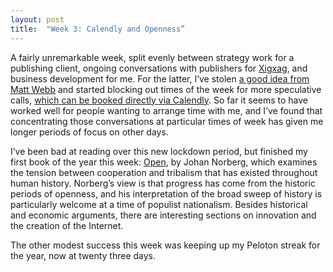 ```yaml
---
layout: post
title:  "Week 3: Calendly and Openness”
---
```


A fairly unremarkable week, split evenly between strategy work for a publishing client, ongoing conversations with publishers for <a href=“https://www.xigxag.co.uk”>Xigxag</a>, and business development for me. For the latter, I’ve stolen <a href="http://interconnected.org/home/2020/09/24/unoffice\_hours]">a good idea from Matt Webb</a> and started blocking out times of the week for more speculative calls, <a href="https://calendly.com/outsidecontext">which can be booked directly via Calendly</a>. So far it seems to have worked well for people wanting to arrange time with me, and I’ve found that concentrating those conversations at particular times of week has given me longer periods of focus on other days.  

I’ve been bad at reading over this new lockdown period, but finished my first book of the year this week: <a href="https://amzn.to/3sRT9LJ">Open</a>, by Johan Norberg, which examines the tension between cooperation and tribalism that has existed throughout human history. Norberg’s view is that progress has come from the historic periods of openness, and his interpretation of the broad sweep of history is particularly welcome at a time of populist nationalism. Besides historical and economic arguments, there are interesting sections on innovation and the creation of the Internet. 

The other modest success this week was keeping up my Peloton streak for the year, now at twenty three days. 


